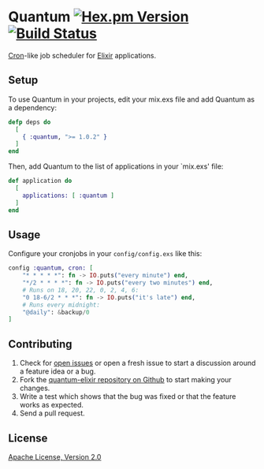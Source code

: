 # Quantum [![Hex.pm Version](http://img.shields.io/hexpm/v/quantum.svg)](https://hex.pm/packages/quantum) [![Build Status](https://travis-ci.org/c-rack/quantum-elixir.png?branch=master)](https://travis-ci.org/c-rack/quantum-elixir)

[Cron](https://en.wikipedia.org/wiki/Cron)-like job scheduler for [Elixir](http://elixir-lang.org/) applications.

## Setup

To use Quantum in your projects, edit your mix.exs file and add Quantum as a dependency:

```elixir
defp deps do
  [
    { :quantum, ">= 1.0.2" }
  ]
end
```

Then, add Quantum to the list of applications in your `mix.exs' file:

```elixir
def application do
  [
    applications: [ :quantum ]
  ]
end
```

## Usage

Configure your cronjobs in your `config/config.exs` like this:

```elixir
config :quantum, cron: [
    "* * * * *": fn -> IO.puts("every minute") end,
    "*/2 * * * *": fn -> IO.puts("every two minutes") end,
    # Runs on 18, 20, 22, 0, 2, 4, 6:
    "0 18-6/2 * * *": fn -> IO.puts("it's late") end,
    # Runs every midnight:
    "@daily": &backup/0
]
```

## Contributing

1. Check for [open issues](https://github.com/c-rack/quantum-elixir/issues) or open a fresh issue to start a discussion around a feature idea or a bug.
2. Fork the [quantum-elixir repository on Github](https://github.com/c-rack/quantum-elixir) to start making your changes.
3. Write a test which shows that the bug was fixed or that the feature works as expected.
4. Send a pull request.

## License

[Apache License, Version 2.0](http://www.apache.org/licenses/LICENSE-2.0)
